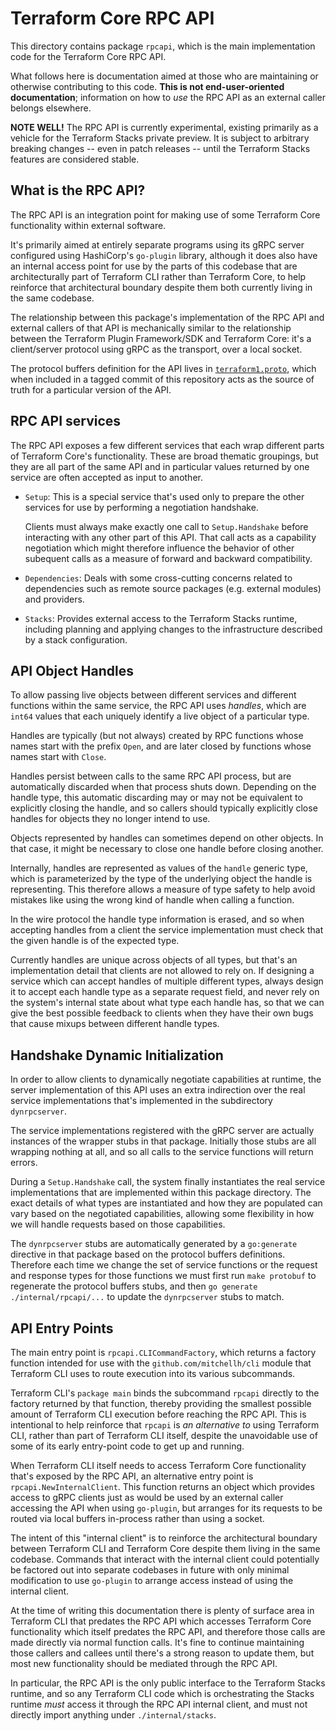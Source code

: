 # Terraform Core RPC API

This directory contains package `rpcapi`, which is the main implementation code
for the Terraform Core RPC API.

What follows here is documentation aimed at those who are maintaining or
otherwise contributing to this code.
**This is not end-user-oriented documentation**; information on how to _use_
the RPC API as an external caller belongs elsewhere.

**NOTE WELL!** The RPC API is currently experimental, existing primarily as
a vehicle for the Terraform Stacks private preview. It is subject to arbitrary
breaking changes -- even in patch releases -- until the Terraform Stacks
features are considered stable.

## What is the RPC API?

The RPC API is an integration point for making use of some Terraform Core
functionality within external software.

It's primarily aimed at entirely separate programs using its gRPC server
configured using HashiCorp's `go-plugin` library, although it does also have an
internal access point for use by the parts of this codebase that are
architecturally part of Terraform CLI rather than Terraform Core, to help
reinforce that architectural boundary despite them both currently living in the
same codebase.

The relationship between this package's implementation of the RPC API and
external callers of that API is mechanically similar to the relationship
between the Terraform Plugin Framework/SDK and Terraform Core: it's a
client/server protocol using gRPC as the transport, over a local socket.

The protocol buffers definition for the API lives in
[`terraform1.proto`](./terraform1/terraform1.proto), which when included in
a tagged commit of this repository acts as the source of truth for a particular
version of the API.

## RPC API services

The RPC API exposes a few different services that each wrap different parts
of Terraform Core's functionality. These are broad thematic groupings, but
they are all part of the same API and in particular values returned by one
service are often accepted as input to another.

- `Setup`: This is a special service that's used only to prepare the other
  services for use by performing a negotiation handshake.
  
  Clients must always make exactly one call to `Setup.Handshake` before
  interacting with any other part of this API. That call acts as a capability
  negotiation which might therefore influence the behavior of other subequent
  calls as a measure of forward and backward compatibility.

- `Dependencies`: Deals with some cross-cutting concerns related to dependencies
  such as remote source packages (e.g. external modules) and providers.

- `Stacks`: Provides external access to the Terraform Stacks runtime, including
  planning and applying changes to the infrastructure described by a stack
  configuration.

## API Object Handles

To allow passing live objects between different services and different
functions within the same service, the RPC API uses _handles_, which are
`int64` values that each uniquely identify a live object of a particular
type.

Handles are typically (but not always) created by RPC functions whose names
start with the prefix `Open`, and are later closed by functions whose names
start with `Close`.

Handles persist between calls to the same RPC API process, but are automatically
discarded when that process shuts down. Depending on the handle type, this
automatic discarding may or may not be equivalent to explicitly closing the
handle, and so callers should typically explicitly close handles for objects
they no longer intend to use.

Objects represented by handles can sometimes depend on other objects. In that
case, it might be necessary to close one handle before closing another.

Internally, handles are represented as values of the `handle` generic type,
which is parameterized by the type of the underlying object the handle is
representing. This therefore allows a measure of type safety to help avoid
mistakes like using the wrong kind of handle when calling a function.

In the wire protocol the handle type information is erased, and so when
accepting handles from a client the service implementation must check that
the given handle is of the expected type.

Currently handles are unique across objects of all types, but that's an
implementation detail that clients are not allowed to rely on. If designing
a service which can accept handles of multiple different types, always design
it to accept each handle type as a separate request field, and never rely on
the system's internal state about what type each handle has, so that we can
give the best possible feedback to clients when they have their own bugs that
cause mixups between different handle types.

## Handshake Dynamic Initialization

In order to allow clients to dynamically negotiate capabilities at runtime,
the server implementation of this API uses an extra indirection over the
real service implementations that's implemented in the subdirectory
`dynrpcserver`.

The service implementations registered with the gRPC server are actually
instances of the wrapper stubs in that package. Initially those stubs are
all wrapping nothing at all, and so all calls to the service functions will
return errors.

During a `Setup.Handshake` call, the system finally instantiates the real
service implementations that are implemented within this package directory.
The exact details of what types are instantiated and how they are populated
can vary based on the negotiated capabilities, allowing some flexibility in
how we will handle requests based on those capabilities.

The `dynrpcserver` stubs are automatically generated by a `go:generate`
directive in that package based on the protocol buffers definitions. Therefore
each time we change the set of service functions or the request and response
types for those functions we must first run `make protobuf` to regenerate the
protocol buffers stubs, and then
`go generate ./internal/rpcapi/...` to update the `dynrpcserver` stubs to
match.

## API Entry Points

The main entry point is `rpcapi.CLICommandFactory`, which returns a factory
function intended for use with the `github.com/mitchellh/cli` module that
Terraform CLI uses to route execution into its various subcommands.

Terraform CLI's `package main` binds the subcommand `rpcapi` directly to the
factory returned by that function, thereby providing the smallest possible
amount of Terraform CLI execution before reaching the RPC API. This is
intentional to help reinforce that `rpcapi` is _an alternative to_ using
Terraform CLI, rather than part of Terraform CLI itself, despite the
unavoidable use of some of its early entry-point code to get up and running.

When Terraform CLI itself needs to access Terraform Core functionality that's
exposed by the RPC API, an alternative entry point is
`rpcapi.NewInternalClient`. This function returns an object which provides
access to gRPC clients just as would be used by an external caller accessing
the API when using `go-plugin`, but arranges for its requests to be routed
via local buffers in-process rather than using a socket.

The intent of this "internal client" is to reinforce the architectural boundary
between Terraform CLI and Terraform Core despite them living in the same
codebase. Commands that interact with the internal client could potentially
be factored out into separate codebases in future with only minimal
modification to use `go-plugin` to arrange access instead of using the
internal client.

At the time of writing this documentation there is plenty of surface area in
Terraform CLI that predates the RPC API which accesses Terraform Core
functionality which itself predates the RPC API, and therefore those calls
are made directly via normal function calls. It's fine to continue maintaining
those callers and callees until there's a strong reason to update them, but
most new functionality should be mediated through the RPC API.

In particular, the RPC API is the only public interface to the Terraform Stacks
runtime, and so any Terraform CLI code which is orchestrating the Stacks
runtime _must_ access it through the RPC API internal client, and must not
directly import anything under `./internal/stacks`.
